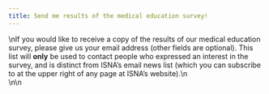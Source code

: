 ```yaml
---
title: Send me results of the medical education survey!
---
```


<div class="content">
  \nIf you would like to receive a copy of the results of our medical education survey, please give us your email address (other fields are optional). This list will <b>only</b> be used to contact people who expressed an interest in the survey, and is distinct from <span class="caps">ISNA</span>&#8217;s email news list (which you can subscribe to at the upper right of any page at <span class="caps">ISNA</span>&#8217;s website).\n
</div>\n\n